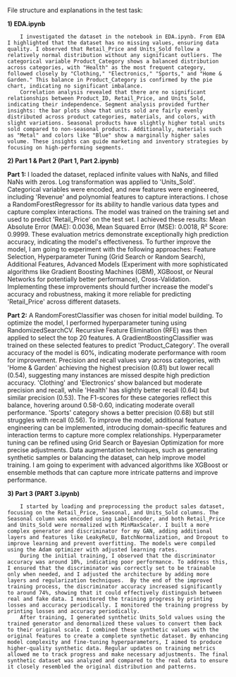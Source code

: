 File structure and explanations in the test task:

<b>1) EDA.ipynb</b>

        I investigated the dataset in the notebook in EDA.ipynb. From EDA I highlighted that the dataset has no missing values, ensuring data quality. I observed that Retail_Price and Units_Sold follow a relatively normal distribution without any significant outliers. The categorical variable Product_Category shows a balanced distribution across categories, with "Health" as the most frequent category, followed closely by "Clothing," "Electronics," "Sports," and "Home & Garden." This balance in Product_Category is confirmed by the pie chart, indicating no significant imbalance.
        Correlation analysis revealed that there are no significant relationships between Product_ID, Retail_Price, and Units_Sold, indicating their independence. Segment analysis provided further insights: the bar plots show that units sold are fairly evenly distributed across product categories, materials, and colors, with slight variations. Seasonal products have slightly higher total units sold compared to non-seasonal products. Additionally, materials such as "Metal" and colors like "Blue" show a marginally higher sales volume. These insights can guide marketing and inventory strategies by focusing on high-performing segments.

<b>2) Part 1 & Part 2 (Part 1, Part 2.ipynb)</b>

<b>Part 1:</b>
        I loaded the dataset, replaced infinite values with NaNs, and filled NaNs with zeros. Log transformation was applied to 'Units_Sold'. Categorical variables were encoded, and new features were engineered, including 'Revenue' and polynomial features to capture interactions.
        I chose a RandomForestRegressor for its ability to handle various data types and capture complex interactions. The model was trained on the training set and used to predict 'Retail_Price' on the test set.
        I achieved these results: Mean Absolute Error (MAE): 0.0036, Mean Squared Error (MSE): 0.0018, R² Score: 0.9999. These evaluation metrics demonstrate exceptionally high prediction accuracy, indicating the model's effectiveness.
        To further improve the model, I am going to experiment with the following approaches: Feature Selection, Hyperparameter Tuning (Grid Search or Random Search), Additional Features, Advanced Models (Experiment with more sophisticated algorithms like Gradient Boosting Machines (GBM), XGBoost, or Neural Networks for potentially better performance), Cross-Validation.
        Implementing these improvements should further increase the model's accuracy and robustness, making it more reliable for predicting 'Retail_Price' across different datasets.

<b>Part 2:</b>
        A RandomForestClassifier was chosen for initial model building. To optimize the model, I performed hyperparameter tuning using RandomizedSearchCV. Recursive Feature Elimination (RFE) was then applied to select the top 20 features. A GradientBoostingClassifier was trained on these selected features to predict 'Product_Category'.
        The overall accuracy of the model is 60%, indicating moderate performance with room for improvement. Precision and recall values vary across categories, with 'Home & Garden' achieving the highest precision (0.81) but lower recall (0.54), suggesting many instances are missed despite high prediction accuracy. 'Clothing' and 'Electronics' show balanced but moderate precision and recall, while 'Health' has slightly better recall (0.64) but similar precision (0.53). The F1-scores for these categories reflect this balance, hovering around 0.58-0.60, indicating moderate overall performance. 'Sports' category shows a better precision (0.68) but still struggles with recall (0.56).
        To improve the model, additional feature engineering can be implemented, introducing domain-specific features and interaction terms to capture more complex relationships. Hyperparameter tuning can be refined using Grid Search or Bayesian Optimization for more precise adjustments. Data augmentation techniques, such as generating synthetic samples or balancing the dataset, can help improve model training. 
        I am going to experiment with advanced algorithms like XGBoost or ensemble methods that can capture more intricate patterns and improve performance.

<b>3) Part 3 (PART 3.ipynb)</b>

        I started by loading and preprocessing the product sales dataset, focusing on the Retail_Price, Seasonal, and Units_Sold columns. The Seasonal column was encoded using LabelEncoder, and both Retail_Price and Units_Sold were normalized with MinMaxScaler. I built a more complex generator and discriminator for my GAN, adding additional layers and features like LeakyReLU, BatchNormalization, and Dropout to improve learning and prevent overfitting. The models were compiled using the Adam optimizer with adjusted learning rates.
        During the initial training, I observed that the discriminator accuracy was around 10%, indicating poor performance. To address this, I ensured that the discriminator was correctly set to be trainable only when needed, and I adjusted the architecture by adding more layers and regularization techniques.  By the end of the improved training process, the discriminator accuracy increased significantly to around 74%, showing that it could effectively distinguish between real and fake data. I monitored the training progress by printing losses and accuracy periodically. I monitored the training progress by printing losses and accuracy periodically. 
        After training, I generated synthetic Units_Sold values using the trained generator and denormalized these values to convert them back to their original scale. I combined these synthetic values with the original features to create a complete synthetic dataset. By enhancing model complexity and fine-tuning hyperparameters, I aimed to produce higher-quality synthetic data. Regular updates on training metrics allowed me to track progress and make necessary adjustments. The final synthetic dataset was analyzed and compared to the real data to ensure it closely resembled the original distribution and patterns.

